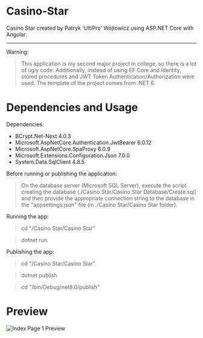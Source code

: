 # Casino-Star
Casino Star created by Patryk 'UltiPro' Wójtowicz using ASP.NET Core with Angular.

---

Warning:

> This application is my second major project in college, so there is a lot of ugly code. Additionally, instead of using EF Core and Identity, stored procedures and JWT Token Authentication/Authorization were used. The template of the project comes from .NET 6.

# Dependencies and Usage

Dependencies:

<ul>
  <li>BCrypt.Net-Next 4.0.3</li>
  <li>Microsoft.AspNetCore.Authentication.JwtBearer 6.0.12</li>
  <li>Microsoft.AspNetCore.SpaProxy 6.0.9</li>
  <li>Microsoft.Extensions.Configuration.Json 7.0.0</li>
  <li>System.Data.SqlClient 4.8.5</li>
</ul>

Before running or publishing the application:

> On the database server (Microsoft SQL Server), execute the script creating the database (./Casino Star/Casino Star Database/Create.sql) and then provide the appropriate connection string to the database in the "appsettings.json" file (in ./Casino Star/Casino Star folder).

Running the app:

> cd "/Casino Star/Casino Star"

> dotnet run

Publishing the app:

> cd "/Casino Star/Casino Star"

> dotnet publish

> cd "/bin/Debug/net8.0/publish"

# Preview

![Index Page 1 Preview](/screenshots/IndexPage1.png)
